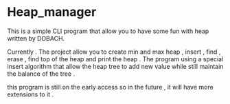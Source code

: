 # Heap_manager
This is a simple CLI program that allow you to have some fun with heap written by DOBACH.


Currently . The project allow you to create min and max heap , insert , find , erase , find top of the heap and print the heap .
The program using a special insert algorithm that allow the heap tree to add new value while still maintain the balance of the tree . 

this program is still on the early access so in the future , it will have more extensions to it .




